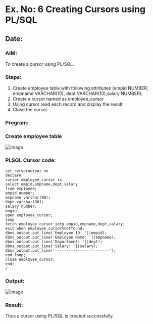 # Ex. No: 6 Creating Cursors using PL/SQL
## Date:

### AIM: 
To create a cursor using PL/SQL.
### Steps:
1. Create employee table with following attributes (empid NUMBER, empname VARCHAR(10), dept VARCHAR(10),salary NUMBER);
2. Create a cursor named as employee_cursor
3. Using cursor read each record and display the result
4. Close the cursor

### Program:
### Create employee table
![image](https://github.com/gpavana/Ex-no-6-Creating-Cursors-using-PL-SQL/assets/118787343/59e816b9-edb9-4272-bf68-ac0821beaa72)

### PLSQL Cursor code:

```
set serveroutput on 
declare
cursor employee_cursor is
select empid,empname,dept,salary
from employee;
empid number;
empname varchar(90);
dept varchar(90);
salary number;
begin
open employee_cursor;
loop
fetch employee_cursor into empid,empname,dept,salary;
exit when employee_cursor%notfound;
dbms_output.put_line('Employee ID: '||empid);
dbms_output.put_line('Employee Name: '||empname);
dbms_output.put_line('Department: '||dept);
dbms_output.put_line('Salary: '||salary);
dbms_output.put_line('------------------------');
end loop;
close employee_cursor;
end;
/
```

### Output:
![image](https://github.com/gpavana/Ex-no-6-Creating-Cursors-using-PL-SQL/assets/118787343/5ad1e6b8-cb77-4f0c-bbb7-401baee6dc28)

### Result:
Thus a cursor using PL/SQL is created successfully.
